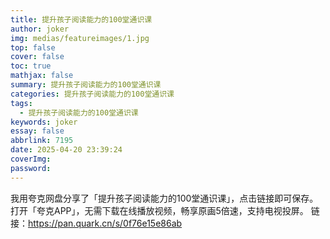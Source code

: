 ```yaml
---
title: 提升孩子阅读能力的100堂通识课
author: joker
img: medias/featureimages/1.jpg
top: false
cover: false
toc: true
mathjax: false
summary: 提升孩子阅读能力的100堂通识课
categories: 提升孩子阅读能力的100堂通识课
tags:
  - 提升孩子阅读能力的100堂通识课
keywords: joker
essay: false
abbrlink: 7195
date: 2025-04-20 23:39:24
coverImg:
password:
---
```


我用夸克网盘分享了「提升孩子阅读能力的100堂通识课」，点击链接即可保存。打开「夸克APP」，无需下载在线播放视频，畅享原画5倍速，支持电视投屏。
链接：https://pan.quark.cn/s/0f76e15e86ab
